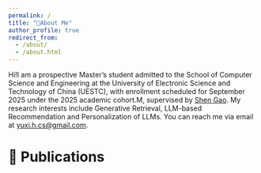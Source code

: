 ```yaml
---
permalink: /
title: "📖About Me"
author_profile: true
redirect_from: 
  - /about/
  - /about.html
---
```


Hi!I am a prospective Master’s student admitted to the School of Computer Science and Engineering at the University of Electronic Science and Technology of China (UESTC), with enrollment scheduled for September 2025 under the 2025 academic cohort.M, supervised by [Shen Gao](https://shengaopku.github.io/). My research interests include Generative Retrieval, LLM-based Recommendation and Personalization of LLMs. You can reach me via email at [yuxi.h.cs@gmail.com](mailto:yuxi.h.cs@gmail.com).

📝 Publications
======
